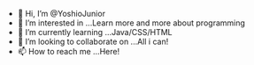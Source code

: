 - 👋 Hi, I’m @YoshioJunior
- 👀 I’m interested in ...Learn more and more about programming
- 🌱 I’m currently learning ...Java/CSS/HTML
- 💞️ I’m looking to collaborate on ...All i can!
- 📫 How to reach me ...Here!

<!---
YoshioJunior/YoshioJunior is a ✨ special ✨ repository because its `README.md` (this file) appears on your GitHub profile.
You can click the Preview link to take a look at your changes.
--->
